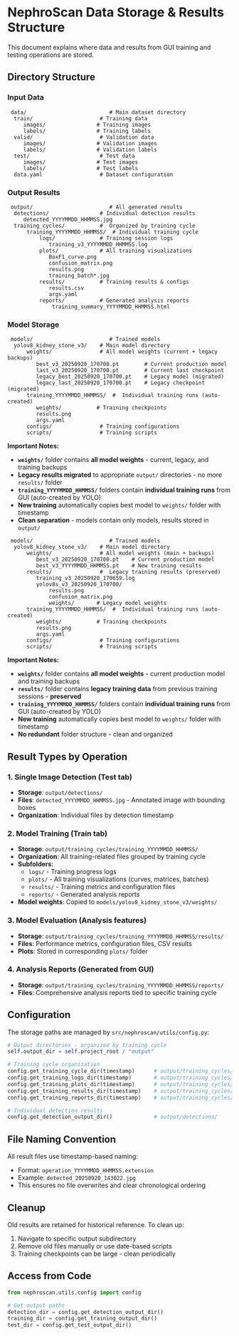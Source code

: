 NephroScan Data Storage & Results Structure
==========================================

This document explains where data and results from GUI training and testing operations are stored.

##  Directory Structure

### Input Data
```
 data/                          # Main dataset directory
  train/                     # Training data
     images/                # Training images
     labels/                # Training labels
  valid/                     # Validation data
     images/                # Validation images
     labels/                # Validation labels
  test/                      # Test data
     images/                # Test images
     labels/                # Test labels
  data.yaml                  # Dataset configuration
```

### Output Results
```
 output/                        # All generated results
  detections/                # Individual detection results
     detected_YYYYMMDD_HHMMSS.jpg
  training_cycles/           #  Organized by training cycle
      training_YYYYMMDD_HHMMSS/  # Individual training cycle
          logs/              # Training session logs
             training_v3_YYYYMMDD_HHMMSS.log
          plots/             # All training visualizations
             BoxF1_curve.png
             confusion_matrix.png
             results.png
             training_batch*.jpg
          results/           # Training results & configs
             results.csv
             args.yaml
          reports/           # Generated analysis reports
              training_summary_YYYYMMDD_HHMMSS.html
```

### Model Storage
```
 models/                        # Trained models
  yolov8_kidney_stone_v3/    # Main model directory
      weights/               # All model weights (current + legacy backups)
         best_v3_20250920_170700.pt        # Current production model
         last_v3_20250920_170700.pt        # Current last checkpoint
         legacy_best_20250920_170700.pt    # Legacy model (migrated)
         legacy_last_20250920_170700.pt    # Legacy checkpoint (migrated)
      training_YYYYMMDD_HHMMSS/  #  Individual training runs (auto-created)
         weights/           # Training checkpoints
         results.png
         args.yaml
      configs/               # Training configurations
      scripts/               # Training scripts
```

**Important Notes:**
- **`weights/`** folder contains **all model weights** - current, legacy, and training backups
- **Legacy results migrated** to appropriate `output/` directories - no more `results/` folder
- **`training_YYYYMMDD_HHMMSS/`** folders contain **individual training runs** from GUI (auto-created by YOLO)
- **New training** automatically copies best model to `weights/` folder with timestamp
- **Clean separation** - models contain only models, results stored in `output/`
```
 models/                        # Trained models
  yolov8_kidney_stone_v3/    # Main model directory
      weights/               # All model weights (main + backups)
         best_v3_20250920_170700.pt    # Current production model
         best_v3_YYYYMMDD_HHMMSS.pt    # New training results
      results/               #  Legacy training results (preserved)
         training_v3_20250920_170659.log
         yolov8s_v3_20250920_170700/
             results.png
             confusion_matrix.png
             weights/       # Legacy model weights
      training_YYYYMMDD_HHMMSS/  #  Individual training runs (auto-created)
         weights/           # Training checkpoints
         results.png
         args.yaml
      configs/               # Training configurations
      scripts/               # Training scripts
```

**Important Notes:**
- **`weights/`** folder contains **all model weights** - current production model and training backups
- **`results/`** folder contains **legacy training data** from previous training sessions - **preserved**
- **`training_YYYYMMDD_HHMMSS/`** folders contain **individual training runs** from GUI (auto-created by YOLO)
- **New training** automatically copies best model to `weights/` folder with timestamp
- **No redundant** folder structure - clean and organized

##  Result Types by Operation

### 1. **Single Image Detection** (Test tab)
- **Storage**: `output/detections/`
- **Files**: `detected_YYYYMMDD_HHMMSS.jpg` - Annotated image with bounding boxes
- **Organization**: Individual files by detection timestamp

### 2. **Model Training** (Train tab)  
- **Storage**: `output/training_cycles/training_YYYYMMDD_HHMMSS/`
- **Organization**: All training-related files grouped by training cycle
- **Subfolders**:
  - `logs/` - Training progress logs
  - `plots/` - All training visualizations (curves, matrices, batches)
  - `results/` - Training metrics and configuration files
  - `reports/` - Generated analysis reports
- **Model weights**: Copied to `models/yolov8_kidney_stone_v3/weights/`

### 3. **Model Evaluation** (Analysis features)
- **Storage**: `output/training_cycles/training_YYYYMMDD_HHMMSS/results/`
- **Files**: Performance metrics, configuration files, CSV results
- **Plots**: Stored in corresponding `plots/` folder

### 4. **Analysis Reports** (Generated from GUI)
- **Storage**: `output/training_cycles/training_YYYYMMDD_HHMMSS/reports/`
- **Files**: Comprehensive analysis reports tied to specific training cycle

##  Configuration

The storage paths are managed by `src/nephroscan/utils/config.py`:

```python
# Output directories - organized by training cycle
self.output_dir = self.project_root / "output"

# Training cycle organization
config.get_training_cycle_dir(timestamp)      # output/training_cycles/training_YYYYMMDD_HHMMSS/
config.get_training_logs_dir(timestamp)       # output/training_cycles/training_YYYYMMDD_HHMMSS/logs/
config.get_training_plots_dir(timestamp)      # output/training_cycles/training_YYYYMMDD_HHMMSS/plots/
config.get_training_results_dir(timestamp)    # output/training_cycles/training_YYYYMMDD_HHMMSS/results/
config.get_training_reports_dir(timestamp)    # output/training_cycles/training_YYYYMMDD_HHMMSS/reports/

# Individual detection results
config.get_detection_output_dir()             # output/detections/
```

##  File Naming Convention

All result files use timestamp-based naming:
- Format: `operation_YYYYMMDD_HHMMSS.extension`
- Example: `detected_20250920_143022.jpg`
- This ensures no file overwrites and clear chronological ordering

##  Cleanup

Old results are retained for historical reference. To clean up:
1. Navigate to specific output subdirectory
2. Remove old files manually or use date-based scripts
3. Training checkpoints can be large - clean periodically

##  Access from Code

```python
from nephroscan.utils.config import config

# Get output paths
detection_dir = config.get_detection_output_dir()
training_dir = config.get_training_output_dir()
test_dir = config.get_test_output_dir()
```